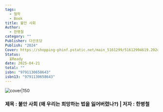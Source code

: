 ```yaml
---
tags:
  - 철학
  - Book
title: 불안 사회
Author:
  - 한병철
category: ""
Publisher: 다산초당
Publish: "2024"
Cover: https://shopping-phinf.pstatic.net/main_5161299/51612994619.20241127071138.jpg
Status:
  ⏳Ready
date: 2025-04-21
total: ""
isbn: "9791130658643"
isbn13: "9791130658643"
---
```

![cover|150](https://shopping-phinf.pstatic.net/main_5161299/51612994619.20241127071138.jpg)

### 제목 : 불안 사회 (왜 우리는 희망하는 법을 잃어버렸나?)    | 저자 : 한병철
